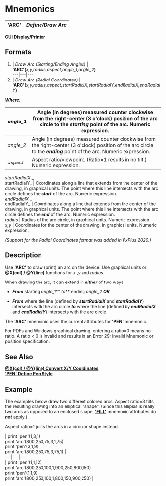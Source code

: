 # Mnemonics

**'ARC'** |  **_Define/Draw Arc_**  
---|---  
  
**GUI Display/Printer**

##  Formats

1. |  _Draw Arc (Starting/Ending Angles)_ |  **'ARC'(**_x,y,radius,aspect,angle_1,angle_2_**)**  
---|---|---  
2. |  _Draw Arc (Radial Coordinates)_ |  **'ARC'(**_x,y,radius,aspect,startRadialX,startRadialY,endRadialX,endRadialY_**)**  
  
**_Where:_**

_angle_1_ |  Angle (in degrees) measured counter clockwise from the right-center (3 o'clock) position of the arc circle to the **_starting_** point of the arc. Numeric expression.  
---|---  
_angle_2_ |  Angle (in degrees) measured counter clockwise from the right-center (3 o'clock) position of the arc circle to the **_ending_** point of the arc. Numeric expression.  
_aspect_ |  Aspect ratio/viewpoint. (Ratio=1 results in no tilt.) Numeric expression.  
_startRadialX_ _  
startRadialY_ |  Coordinates along a line that extends from the center of the drawing, in graphical units. The point where this line intersects with the arc circle defines the **_start_** of the arc. Numeric expression.  
_endRadialX_ _  
endRadialY_ |  Coordinates along a line that extends from the center of the drawing, in graphical units. The point where this line intersects with the arc circle defines the **_end_** of the arc. Numeric expression.  
_radius_ |  Radius of the arc circle, in graphical units. Numeric expression.  
_x,y_ |  Coordinates for the center of the drawing, in graphical units. Numeric expression.  
  
_(Support for the Radial Coordinates format was added in PxPlus 2020.)_

##  Description

Use **'ARC'** to draw (print) an arc on the device. Use graphical units or **@X(col) / @Y(line)** functions for _x_ ,_y_ and _radius_.

When drawing the arc, it can extend in **_either_** of two ways:

  * **_From_** starting _angle_1_** _to_** ending _angle_2_ **_OR_**  
  

  * **_From_** where the line (defined by **_startRadialX_** and **_startRadialY_**) intersects with the arc circle **_to_** where the line (defined by **_endRadialX_** and **_endRadialY_**) intersects with the arc circle



The **'ARC'** mnemonic uses the current attributes for **'PEN'** mnemonic.

For PDFs and Windows graphical drawing, entering a ratio=0 means no ratio. A ratio < 0 is invalid and results in an Error 29: Invalid Mnemonic or position specification.

## See Also

**[@X(col) / @Y(line) Convert X/Y Coordinates](../functions/~x.md)  
['PEN' Define Pen Style](pen.md)**

##  Example

The examples below draw two different colored arcs. Aspect ratio=3 tilts the resulting drawing into an elliptical "shape". (Since this ellipsis is really two arcs as opposed to an enclosed shape, **['FILL'](fill.md)** mnemonic attributes do **_not_** apply.)

Aspect ratio=1 joins the arcs in a circular shape instead.

|  print 'pen'(1,3,1)  
print 'arc'(800,250,75,3,1,75)  
print 'pen'(3,1,9)  
print 'arc'(800,250,75,3,75,1) |   
---|---|---  
|  print 'pen'(1,1,12)  
print 'arc'(800,250,100,1,900,250,800,150)  
print 'pen'(1,1,9)  
print 'arc'(800,250,100,1,800,150,900,250) | 
